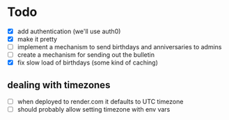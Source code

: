 # Todo

- [x]  add authentication (we'll use auth0)
- [x]  make it pretty
- [ ]  implement a mechanism to send birthdays and anniversaries to admins
- [ ]  create a mechanism for sending out the bulletin 
- [x] fix slow load of birthdays (some kind of caching)

## dealing with timezones
- [ ] when deployed to render.com it defaults to UTC timezone 
- [ ] should probably allow setting timezone with env vars

